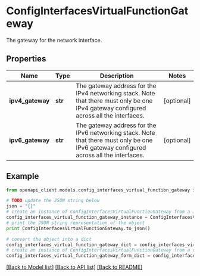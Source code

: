 # ConfigInterfacesVirtualFunctionGateway

The gateway for the network interface.

## Properties

Name | Type | Description | Notes
------------ | ------------- | ------------- | -------------
**ipv4_gateway** | **str** | The gateway address for the IPv4 networking stack. Note that there must only be one IPv4 gateway configured across all the interfaces. | [optional] 
**ipv6_gateway** | **str** | The gateway address for the IPv6 networking stack. Note that there must only be one IPv6 gateway configured across all the interfaces. | [optional] 

## Example

```python
from openapi_client.models.config_interfaces_virtual_function_gateway import ConfigInterfacesVirtualFunctionGateway

# TODO update the JSON string below
json = "{}"
# create an instance of ConfigInterfacesVirtualFunctionGateway from a JSON string
config_interfaces_virtual_function_gateway_instance = ConfigInterfacesVirtualFunctionGateway.from_json(json)
# print the JSON string representation of the object
print ConfigInterfacesVirtualFunctionGateway.to_json()

# convert the object into a dict
config_interfaces_virtual_function_gateway_dict = config_interfaces_virtual_function_gateway_instance.to_dict()
# create an instance of ConfigInterfacesVirtualFunctionGateway from a dict
config_interfaces_virtual_function_gateway_form_dict = config_interfaces_virtual_function_gateway.from_dict(config_interfaces_virtual_function_gateway_dict)
```
[[Back to Model list]](../README.md#documentation-for-models) [[Back to API list]](../README.md#documentation-for-api-endpoints) [[Back to README]](../README.md)



